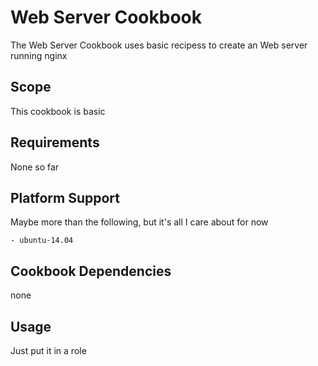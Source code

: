 Web Server Cookbook
=====================

The Web Server Cookbook uses basic recipess to create an Web server running nginx

Scope
-----
This cookbook is basic

Requirements
------------
None so far

Platform Support
----------------
Maybe more than the following, but it's all I care about for now

```
- ubuntu-14.04
```

Cookbook Dependencies
------------
none

Usage
-----
Just put it in a role
